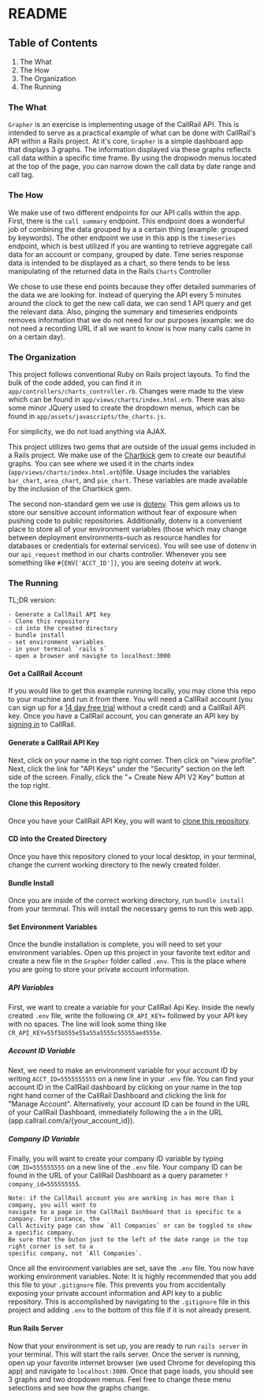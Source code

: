 # README

## Table of Contents
1. The What
2. The How
3. The Organization
4. The Running


### The What

`Grapher` is an exercise is implementing usage of the CallRail API. This is intended to serve as a practical example of what can be done with CallRail's API within a Rails project. At it's core, `Grapher` is a simple dashboard app that displays 3 graphs. The information displayed via these graphs reflects call data within a specific time frame. By using the dropwodn menus located at the top of the page, you can narrow down the call data by date range and call tag.

### The How

We make use of two different endpoints for our API calls within the app. First, there is the `call summary` endpoint. This endpoint does a wonderful job of combining the data grouped by a a certain thing (example: grouped by keywords). The other endpoint we use in this app is the `timeseries` endpoint, which is best utilized if you are wanting to retrieve aggregate call data for an account or company, grouped by date. Time series response data is intended to be displayed as a chart, so there tends to be less manipulating of the returned data in the Rails `Charts` Controller

We chose to use these end points because they offer detailed summaries of the data we are looking for. Instead of querying the API every 5 minutes around the clock to get the new call data, we can send 1 API query and get the relevant data. Also, pinging the summary and timeseries endpoints removes information that we do not need for our purposes (example: we do not need a recording URL if all we want to know is how many calls came in on a certain day).



### The Organization

This project follows conventional Ruby on Rails project layouts. To find the bulk of the code added, you can find it in `app/controllers/charts_controller.rb`. Changes were made to the view which can be found in `app/views/charts/index.html.erb`. There was also some minor JQuery used to create the dropdown menus, which can be found in `app/assets/javascripts/the_charts.js`.

For simplicity, we do not load anything via AJAX.

This project utilizes two gems that are outside of the usual gems included in a Rails project. We make use of the [Chartkick](https://www.chartkick.com/) gem to create our beautiful graphs. You can see where we used it in the charts index (`app/views/charts/index.html.erb`)file. Usage includes the variables `bar_chart`, `area_chart`, and `pie_chart`. These variables are made available by the inclusion of the Chartkick gem.

The second non-standard gem we use is [dotenv](https://github.com/bkeepers/dotenv). This gem allows us to store our sensitive account information without fear of exposure when pushing code to public repositories. Additionally, dotenv is a convenient place to store all of your environment variables (those which may change between deployment environments–such as resource handles for databases or credentials for external services). You will see use of dotenv in our `api_request` method in our charts controller. Whenever you see something like `#{ENV['ACCT_ID']}`, you are seeing dotenv at work.

### The Running

TL;DR version:

```- Get a CallRail Account
- Generate a CallRail API key
- Clone this repository
- cd into the created directory
- bundle install
- set environment variables
- in your terminal `rails s`
- open a browser and navigte to localhost:3000
```

#### Get a CallRail Account
If you would like to get this example running locally, you may clone this repo to your machine and run it from there. You will need a CallRail account (you can sign up for a [14 day free trial](https://www.callrail.com/pricing/) without a credit card) and a CallRail API key. Once you have a CallRail account, you can generate an API key by [signing in](https://app.callrail.com/users/sign_in) to CallRail.

#### Generate a CallRail API Key

Next, click on your name in the top right corner. Then click on "view profile". Next, click the link for "API Keys" under the "Security" section on the left side of the screen. Finally, click the "+ Create New API V2 Key" button at the top right.

#### Clone this Repository

Once you have your CallRail API Key, you will want to [clone this repository](https://help.github.com/articles/cloning-a-repository/).

#### CD into the Created Directory

Once you have this repository cloned to your local desktop, in your terminal, change the current working directory to the newly created folder.

#### Bundle Install

Once you are inside of the correct working directory, run `bundle install` from your terminal. This will install the necessary gems to run this web app.

#### Set Environment Variables

Once the bundle installation is complete, you will need to set your environment variables. Open up this project in your favorite text editor and create a new file in the `Grapher` folder called `.env`. This is the place where you are going to store your private account information.

##### API Variables

First, we want to create a variable for your CallRail Api Key. Inside the newly created `.env` file, write the following `CR_API_KEY=` followed by your API key with no spaces. The line will look some thing like `CR_API_KEY=55f5b555e55a55a5555c55555aed555e`.

##### Account ID Variable

Next, we need to make an environment variable for your account ID by writing `ACCT_ID=5555555555` on a new line in your `.env` file. You can find your account ID in the CallRail dashboard by clicking on your name in the top right hand corner of the CallRail Dashboard and clicking the link for "Manage Account". Alternatively, your account ID can be found in the URL of your CallRail Dashboard, immediately following the `a` in the URL (app.callrail.com/a/{your_account_id}).

##### Company ID Variable

Finally, you will want to create your company ID variable by typing `COM_ID=555555555` on a new line of the `.env` file. Your company ID can be found in the URL of your CallRail Dashboard as a query parameter `?company_id=555555555`.

```
Note: if the CallRail account you are working in has more than 1 company, you will want to
navigate to a page in the CallRail Dashboard that is specific to a company. For instance, the
Call Activity page can show `All Companies` or can be toggled to show a specific company.
Be sure that the buton just to the left of the date range in the top right corner is set to a
specific company, not `All Companies`.
```

Once all the environment variables are set, save the `.env` file. You now have working environment variables. Note: It is highly recommended that you add this file to your `.gitignore` file. This prevents you from accidentally exposing your private account information and API key to a public repository. This is accomplished by navigating to the `.gitignore` file in this project and adding `.env` to the bottom of this file if it is not already present.

#### Run Rails Server

Now that your environment is set up, you are ready to run `rails server` in your terminal. This will start the rails server. Once the server is running, open up your favorite internet browser (we used Chrome for developing this app) and navigate to `localhost:3000`. Once that page loads, you should see 3 graphs and two dropdown menus. Feel free to change these menu selections and see how the graphs change.





